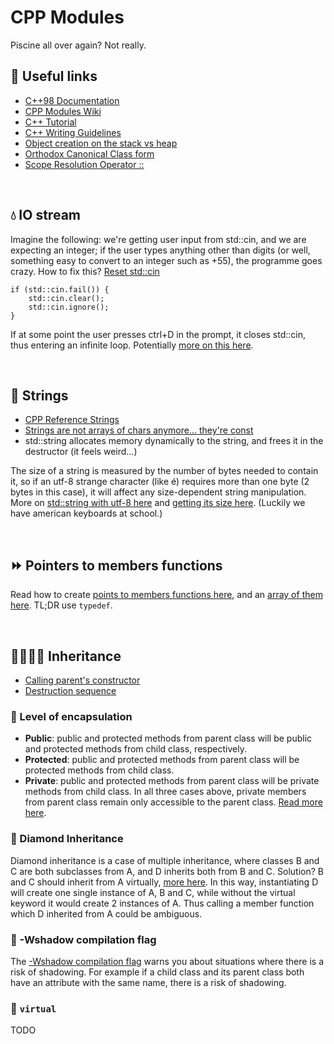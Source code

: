 # CPP Modules
Piscine all over again? Not really.

## 🔗 Useful links
* [C++98 Documentation](https://www.cplusplus.com/doc/oldtutorial/)
* [CPP Modules Wiki](https://github.com/qingqingqingli/CPP/wiki)
* [C++ Tutorial](https://www.youtube.com/watch?v=yDkv5ypOfoU)
* [C++ Writing Guidelines](https://github.com/isocpp/CppCoreGuidelines/blob/master/CppCoreGuidelines.md)
* [Object creation on the stack vs heap](https://stackoverflow.com/questions/10157122/object-creation-on-the-stack-heap)
* [Orthodox Canonical Class form](https://www.francescmm.com/orthodox-canonical-class-form/)
* [Scope Resolution Operator ::](https://www.geeksforgeeks.org/scope-resolution-operator-in-c/)

<br/>

## 💧 IO stream
Imagine the following: we're getting user input from std::cin, and we are expecting an integer; if the user types anything other than digits (or well, something easy to convert to an integer such as +55), the programme goes crazy.
How to fix this? [Reset std::cin](https://stackoverflow.com/questions/39282953/how-to-reset-stdcin-when-using-it)
```
if (std::cin.fail()) {
	std::cin.clear();
	std::cin.ignore();
}
```
If at some point the user presses ctrl+D in the prompt, it closes std::cin, thus entering an infinite loop.
Potentially [more on this here](https://stackoverflow.com/questions/5146344/problem-with-consecutive-cins).

<br/>

## 💬 Strings
* [CPP Reference Strings](https://en.cppreference.com/w/cpp/string/basic_string)
* [Strings are not arrays of chars anymore... they're const](https://stackoverflow.com/questions/1524356/c-deprecated-conversion-from-string-constant-to-char)
* std::string allocates memory dynamically to the string, and frees it in the destructor (it feels weird...)

The size of a string is measured by the number of bytes needed to contain it, so if an utf-8 strange character (like é) requires more than one byte (2 bytes in this case), it will affect any size-dependent string manipulation.
More on [std::string with utf-8 here](https://stackoverflow.com/questions/50403342/how-do-i-properly-use-stdstring-on-utf-8-in-c) and [getting its size here](https://stackoverflow.com/questions/4063146/getting-the-actual-length-of-a-utf-8-encoded-stdstring).
(Luckily we have american keyboards at school.)

<br/>

## ⏩ Pointers to members functions
Read how to create [points to members functions here](https://isocpp.org/wiki/faq/pointers-to-members), and an [array of them here](https://stackoverflow.com/questions/43205893/array-of-pointers-on-member-functions-of-current-class).
TL;DR use ```typedef```.

<br/>

## 👨‍👩‍👧‍👦 Inheritance
* [Calling parent's constructor](https://stackoverflow.com/questions/66051940/how-to-call-parent-constructor-in-child-classes-constructor)
* [Destruction sequence](https://en.cppreference.com/w/cpp/language/destructor)

### 💊 Level of encapsulation
* **Public**: public and protected methods from parent class will be public and protected methods from child class, respectively.
* **Protected**: public and protected methods from parent class will be protected methods from child class.
* **Private**: public and protected methods from parent class will be private methods from child class.
In all three cases above, private members from parent class remain only accessible to the parent class.
[Read more here](https://www.go4expert.com/articles/encapsulation-inheritance-polymorphism-t29981/).

### 🔷 Diamond Inheritance
Diamond inheritance is a case of multiple inheritance, where classes B and C are both subclasses from A, and D inherits both from B and C.
Solution? B and C should inherit from A virtually, [more here](https://www.cprogramming.com/tutorial/virtual_inheritance.html).
In this way, instantiating D will create one single instance of A, B and C, while without the virtual keyword it would create 2 instances of A.
Thus calling a member function which D inherited from A could be ambiguous.

### 🏴 -Wshadow compilation flag
The [-Wshadow compilation flag](https://gcc.gnu.org/onlinedocs/gcc/Warning-Options.html) warns you about situations where there is a risk of shadowing.
For example if a child class and its parent class both have an attribute with the same name, there is a risk of shadowing.

### 👻 ```virtual```
TODO

<br/>
